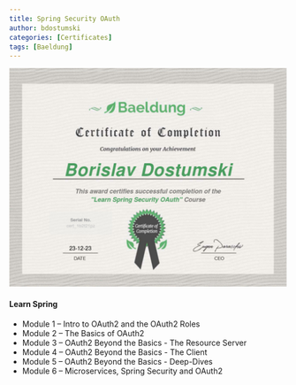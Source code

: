 ```yaml
---
title: Spring Security OAuth
author: bdostumski
categories: [Certificates]
tags: [Baeldung]
---
```


![Spring Security Core](../../assets/img/certificates/certificate-of-completion-for-learn-spring-security-oauth-the-certification-class.jpg)

#### Learn Spring
- Module 1 – Intro to OAuth2 and the OAuth2 Roles 
- Module 2 – The Basics of OAuth2
- Module 3 – OAuth2 Beyond the Basics - The Resource Server
- Module 4 – OAuth2 Beyond the Basics - The Client
- Module 5 – OAuth2 Beyond the Basics - Deep-Dives
- Module 6 – Microservices, Spring Security and OAuth2

